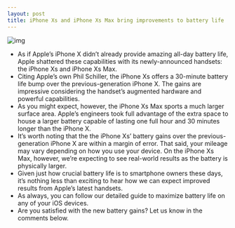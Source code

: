 ```yaml
---
layout: post
title: iPhone Xs and iPhone Xs Max bring improvements to battery life
---
```

![img](http://media.idownloadblog.com/wp-content/uploads/2018/09/Screen-Shot-2018-09-12-at-2.17.01-PM-2.png)
* As if Apple’s iPhone X didn’t already provide amazing all-day battery life, Apple shattered these capabilities with its newly-announced handsets: the iPhone Xs and iPhone Xs Max.
* Citing Apple’s own Phil Schiller, the iPhone Xs offers a 30-minute battery life bump over the previous-generation iPhone X. The gains are impressive considering the handset’s augmented hardware and powerful capabilities.
* As you might expect, however, the iPhone Xs Max sports a much larger surface area. Apple’s engineers took full advantage of the extra space to house a larger battery capable of lasting one full hour and 30 minutes longer than the iPhone X.
* It’s worth noting that the the iPhone Xs’ battery gains over the previous-generation iPhone X are within a margin of error. That said, your mileage may vary depending on how you use your device. On the iPhone Xs Max, however, we’re expecting to see real-world results as the battery is physically larger.
* Given just how crucial battery life is to smartphone owners these days, it’s nothing less than exciting to hear how we can expect improved results from Apple’s latest handsets.
* As always, you can follow our detailed guide to maximize battery life on any of your iOS devices.
* Are you satisfied with the new battery gains? Let us know in the comments below.

